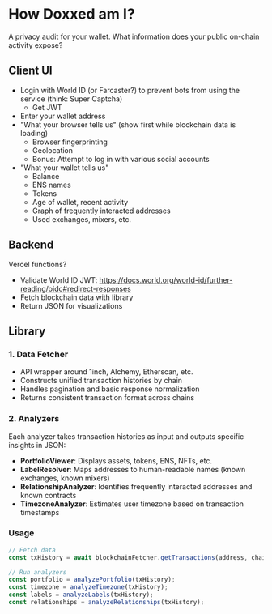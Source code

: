 # How Doxxed am I?

A privacy audit for your wallet. What information does your public on-chain activity expose?

## Client UI

- Login with World ID (or Farcaster?) to prevent bots from using the service (think: Super Captcha)
  - Get JWT
- Enter your wallet address
- "What your browser tells us" (show first while blockchain data is loading)
  - Browser fingerprinting
  - Geolocation
  - Bonus: Attempt to log in with various social accounts
- "What your wallet tells us"
  - Balance
  - ENS names
  - Tokens
  - Age of wallet, recent activity
  - Graph of frequently interacted addresses
  - Used exchanges, mixers, etc.

## Backend

Vercel functions?

- Validate World ID JWT: https://docs.world.org/world-id/further-reading/oidc#redirect-responses
- Fetch blockchain data with library
- Return JSON for visualizations

## Library

### 1. Data Fetcher

- API wrapper around 1inch, Alchemy, Etherscan, etc.
- Constructs unified transaction histories by chain
- Handles pagination and basic response normalization
- Returns consistent transaction format across chains

### 2. Analyzers

Each analyzer takes transaction histories as input and outputs specific insights in JSON:

- **PortfolioViewer**: Displays assets, tokens, ENS, NFTs, etc.
- **LabelResolver**: Maps addresses to human-readable names (known exchanges, known mixers)
- **RelationshipAnalyzer**: Identifies frequently interacted addresses and known contracts
- **TimezoneAnalyzer**: Estimates user timezone based on transaction timestamps

### Usage

```javascript
// Fetch data
const txHistory = await blockchainFetcher.getTransactions(address, chains);

// Run analyzers
const portfolio = analyzePortfolio(txHistory);
const timezone = analyzeTimezone(txHistory);
const labels = analyzeLabels(txHistory);
const relationships = analyzeRelationships(txHistory);
```
